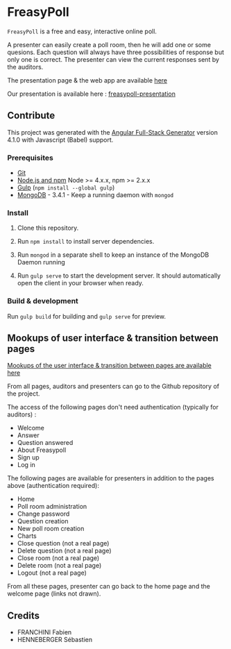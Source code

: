 # FreasyPoll

`FreasyPoll` is a free and easy, interactive online poll.

A presenter can easily create a poll room, then he will add one or some quesions. Each question will always have three possibilities of response but only one is correct. The presenter can view the current responses sent by the auditors.

The presentation page & the web app are available [here](https://shenn299.github.io/HEIGVD-TWEB-FreasyPoll/)

Our presentation is available here : 
[freasypoll-presentation](freasypoll-presentation.pdf)

## Contribute

This project was generated with the [Angular Full-Stack Generator](https://github.com/DaftMonk/generator-angular-fullstack)
version 4.1.0 with Javascript (Babel) support.

### Prerequisites

- [Git](https://git-scm.com/)
- [Node.js and npm](https://nodejs.org) Node >= 4.x.x, npm >= 2.x.x
- [Gulp](http://gulpjs.com/) (`npm install --global gulp`)
- [MongoDB](https://www.mongodb.org/) - 3.4.1 - Keep a running daemon with `mongod`

### Install

1. Clone this repository.

2. Run `npm install` to install server dependencies.

3. Run `mongod` in a separate shell to keep an instance of the MongoDB Daemon
running

4. Run `gulp serve` to start the development server. It should automatically
open the client in your browser when ready.

### Build & development

Run `gulp build` for building and `gulp serve` for preview.

## Mookups of user interface & transition between pages
[Mookups of the user interface & transition between pages are available here](resources/workflow.pdf)

From all pages, auditors and presenters can go to the Github repository of the project.

The access of the following pages don't need authentication (typically for auditors) :

  - Welcome
  - Answer
  - Question answered
  - About Freasypoll
  - Sign up
  - Log in

The following pages are available for presenters in addition to the pages above (authentication required):

  - Home
  - Poll room administration
  - Change password
  - Question creation
  - New poll room creation
  - Charts
  - Close question (not a real page)
  - Delete question (not a real page)
  - Close room (not a real page)
  - Delete room (not a real page)
  - Logout (not a real page)

  From all these pages, presenter can go back to the home page and the welcome page (links not drawn).


## Credits
* FRANCHINI Fabien
* HENNEBERGER Sébastien
